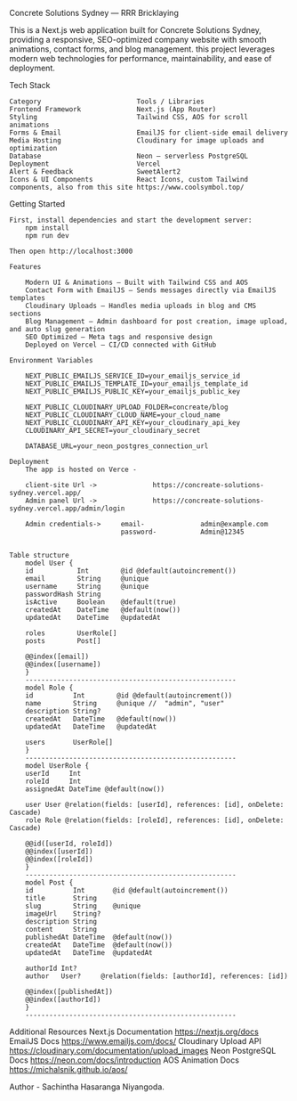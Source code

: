 Concrete Solutions Sydney —  RRR Bricklaying

This is a Next.js web application built for Concrete Solutions Sydney, providing a responsive, SEO-optimized company website with smooth animations, contact forms, and blog management. this project leverages modern web technologies for performance, maintainability, and ease of deployment.

Tech Stack

    Category	                    Tools / Libraries
    Frontend Framework	            Next.js (App Router)
    Styling	                        Tailwind CSS, AOS for scroll animations
    Forms & Email	                EmailJS for client-side email delivery
    Media Hosting	                Cloudinary for image uploads and optimization
    Database	                    Neon — serverless PostgreSQL
    Deployment	                    Vercel
    Alert & Feedback	            SweetAlert2
    Icons & UI Components	        React Icons, custom Tailwind components, also from this site https://www.coolsymbol.top/


Getting Started

    First, install dependencies and start the development server:
        npm install
        npm run dev

    Then open http://localhost:3000

    Features

        Modern UI & Animations — Built with Tailwind CSS and AOS
        Contact Form with EmailJS — Sends messages directly via EmailJS templates
        Cloudinary Uploads — Handles media uploads in blog and CMS sections
        Blog Management — Admin dashboard for post creation, image upload, and auto slug generation
        SEO Optimized — Meta tags and responsive design
        Deployed on Vercel — CI/CD connected with GitHub    
    
    Environment Variables

        NEXT_PUBLIC_EMAILJS_SERVICE_ID=your_emailjs_service_id
        NEXT_PUBLIC_EMAILJS_TEMPLATE_ID=your_emailjs_template_id
        NEXT_PUBLIC_EMAILJS_PUBLIC_KEY=your_emailjs_public_key

        NEXT_PUBLIC_CLOUDINARY_UPLOAD_FOLDER=concreate/blog
        NEXT_PUBLIC_CLOUDINARY_CLOUD_NAME=your_cloud_name
        NEXT_PUBLIC_CLOUDINARY_API_KEY=your_cloudinary_api_key
        CLOUDINARY_API_SECRET=your_cloudinary_secret

        DATABASE_URL=your_neon_postgres_connection_url

    Deployment
        The app is hosted on Verce - 
        
        client-site Url ->              https://concreate-solutions-sydney.vercel.app/
        Admin panel Url ->              https://concreate-solutions-sydney.vercel.app/admin/login

        Admin credentials->     email-              admin@example.com
                                password-           Admin@12345
        

    Table structure 
        model User {
        id           Int        @id @default(autoincrement())
        email        String     @unique
        username     String     @unique
        passwordHash String
        isActive     Boolean    @default(true)
        createdAt    DateTime   @default(now())
        updatedAt    DateTime   @updatedAt

        roles        UserRole[]
        posts        Post[]

        @@index([email])
        @@index([username])
        }
        -----------------------------------------------------
        model Role {
        id          Int        @id @default(autoincrement())
        name        String     @unique //  "admin", "user"
        description String?
        createdAt   DateTime   @default(now())
        updatedAt   DateTime   @updatedAt

        users       UserRole[]
        }
        -----------------------------------------------------
        model UserRole {
        userId     Int
        roleId     Int
        assignedAt DateTime @default(now())

        user User @relation(fields: [userId], references: [id], onDelete: Cascade)
        role Role @relation(fields: [roleId], references: [id], onDelete: Cascade)

        @@id([userId, roleId]) 
        @@index([userId])
        @@index([roleId])
        }
        -----------------------------------------------------
        model Post {
        id          Int       @id @default(autoincrement())
        title       String
        slug        String    @unique
        imageUrl    String?
        description String
        content     String
        publishedAt DateTime  @default(now())
        createdAt   DateTime  @default(now())
        updatedAt   DateTime  @updatedAt

        authorId Int?
        author   User?     @relation(fields: [authorId], references: [id])

        @@index([publishedAt])
        @@index([authorId])
        }
        -----------------------------------------------------

Additional Resources
    Next.js Documentation       https://nextjs.org/docs
    EmailJS Docs                https://www.emailjs.com/docs/
    Cloudinary Upload API       https://cloudinary.com/documentation/upload_images
    Neon PostgreSQL Docs        https://neon.com/docs/introduction
    AOS Animation Docs          https://michalsnik.github.io/aos/


Author - Sachintha Hasaranga Niyangoda.